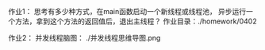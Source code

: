 作业1：
思考有多少种方式，在main函数启动一个新线程或线程池， 异步运行一个方法，拿到这个方法的返回值后，退出主线程？
作业目录：./homework/0402

作业2：
并发线程脑图：
./并发线程思维导图.png